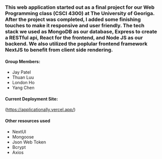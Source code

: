 <!-- @format -->
### This web application started out as a final project for our Web Programming class (CSCI 4300) at The University of Georiga. After the project was completed, I added some finishing touches to make it responsive and user friendly. The tech stack we used as MongoDB as our database, Express to create a RESTful api, React for the frontend, and Node JS as our backend. We also utilized the poplular frontend framework NextJS to benefit from client side rendering.

#### Group Members:

- Jay Patel
- Thuan Luu
- London Ho
- Yang Chen

#### Current Deployment Site:

(https://applicationally.vercel.app/)

#### Other resources used

- NextUI
- Mongoose
- Json Web Token
- Bcrypt
- Axios
